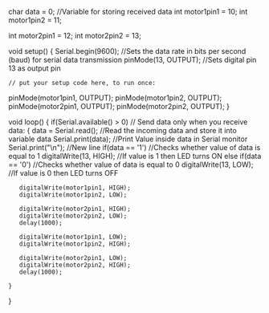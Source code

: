 char data = 0;           //Variable for storing received data
int motor1pin1 = 10;
int motor1pin2 = 11;

int motor2pin1 = 12;
int motor2pin2 = 13;

void setup() 
{
    Serial.begin(9600);  //Sets the data rate in bits per second (baud) for serial data transmission
    pinMode(13, OUTPUT); //Sets digital pin 13 as output pin

    // put your setup code here, to run once:
  pinMode(motor1pin1, OUTPUT);
  pinMode(motor1pin2, OUTPUT);
  pinMode(motor2pin1, OUTPUT);
  pinMode(motor2pin2, OUTPUT);
}

void loop()
{
    if(Serial.available() > 0)       // Send data only when you receive data:
    {
        data = Serial.read();        //Read the incoming data and store it into variable data
        Serial.print(data);          //Print Value inside data in Serial monitor
        Serial.print("\n");          //New line 
        if(data == '1')              //Checks whether value of data is equal to 1 
            digitalWrite(13, HIGH);  //If value is 1 then LED turns ON
        else if(data == '0')         //Checks whether value of data is equal to 0
            digitalWrite(13, LOW);   //If value is 0 then LED turns OFF
            
       digitalWrite(motor1pin1, HIGH);
       digitalWrite(motor1pin2, LOW);

       digitalWrite(motor2pin1, HIGH);
       digitalWrite(motor2pin2, LOW);
       delay(1000);

       digitalWrite(motor1pin1, LOW);
       digitalWrite(motor1pin2, HIGH);

       digitalWrite(motor2pin1, LOW);
       digitalWrite(motor2pin2, HIGH);
       delay(1000);

    }                            
}
